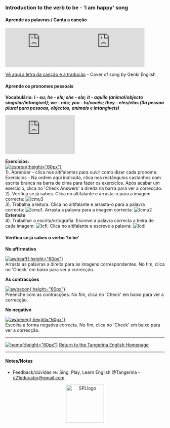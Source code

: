 ### Introduction to the verb to be - 'I am happy' song   

#### Aprende as palavras / Canta a canção

<iframe width="220" height="124" src="https://www.youtube.com/embed/T7pDCaLfqmw" title="YouTube video player" frameborder="0" allow="accelerometer; autoplay; clipboard-write; encrypted-media; gyroscope; picture-in-picture" allowfullscreen></iframe><iframe width="220" height="124" src="https://www.youtube.com/embed/IjVxe7X5FpI" title="YouTube video player" frameborder="0" allow="accelerometer; autoplay; clipboard-write; encrypted-media; gyroscope; picture-in-picture; web-share" allowfullscreen></iframe>    

[Vê aqui a letra da canção e a tradução](https://tangerina-pt.github.io/English/IAH) - Cover of song by Genki English    

#### Aprende os pronomes pessoais  

**Vocabulário:** ***I - eu; he - ele; she - ela; it - aquilo (animal/objecto singular/intangível); we - nós; you - tu/vocês; they - eles/elas (3a pessoa plural para pessoas, objectos, animais e intangíveis)***  
<iframe width="220" height="124" src="https://www.youtube.com/embed/B_--6nNFaPo" title="YouTube video player" frameborder="0" allow="accelerometer; autoplay; clipboard-write; encrypted-media; gyroscope; picture-in-picture; web-share" allowfullscreen></iframe>  

**Exercícios:**  
[![lcspron](https://1blockatatime.github.io/English/images2/lcspron.png){:height="60px"}](https://www.learningchocolate.com/content/personal-pronouns-subject)  
1). Aprender - clica nos altifalantes para ouvir como dizer cada pronome.  
Exercícios - Na ordem aqui indicada, clica nos rectângulos castanhos com escrita branca na barra de cima para fazer os exercícios. Após acabar um exercício, clica no 'Check Answers' a direita na barra para ver a correcção.   
2). Verifica se já sabes. Clica no altifalante e arrasta-o para a imagem correcta: ![lcmu3](https://1blockatatime.github.io/English/images/lcmu3.PNG)  
3). Trabalha a leitura. Clica no altifalante e arrasta-o para a palavra correcta: ![lcmu1](https://1blockatatime.github.io/English/images/lcmu1.PNG). Arrasta a palavra para a imagem correcta: ![lcmu2](https://1blockatatime.github.io/English/images/lcmu2.PNG)  
**Extensão**  
4). Trabalhar a escrita/ortografia. Escreve a palavra correcta a beira de cada imagem: ![lcfi](https://1blockatatime.github.io/English/images/lcfi.PNG); Clica no altifalante e escreve a palavra: ![lcdi](https://1blockatatime.github.io/English/images/lcdi.PNG)   

#### Verifica se já sabes o verbo 'to be' 

**No affirmativo**    

[![awbeaff](https://1blockatatime.github.io/English/images2/awbeaff.png){:height="60px"}](https://agendaweb.org/exercises/verbs/to-be-forms)  
Arrasta as palavras a direita para as imagens correspondentes. No fim, clica no 'Check' em baixo para ver a correcção.  

**As contracções**  

[![awbecon](https://1blockatatime.github.io/English/images2/awbecon.png){:height="60px"}](https://agendaweb.org/exercises/verbs/to-be/contracted-forms)  
Preenche com as contracções. No fim, clica no 'Check' em baixo para ver a correcção.  

**No negativo**  

[![awbeneg](https://1blockatatime.github.io/English/images2/awbeneg.png){:height="60px"}](https://agendaweb.org/exercises/verbs/to-be/present-negative-1)  
Escolha a forma negativa correcta. No fim, clica no 'Check' em baixo para ver a correcção.  

***
[![home](https://1blockatatime.github.io/English/images/home.png){:height="60px"}](https://tangerina-pt.github.io/English) [Return to the Tangerina English Homepage](https://tangerina-pt.github.io/English)  

***

#### Notes/Notas
* Feedback/dúvidas re: Sing, Play, Learn English @Tangerina - c21educator@gmail.com  
<p align="center">
<img width="120" src="https://1blockatatime.github.io/English/images2/spl_logo.png" alt="SPLlogo">
</p>
